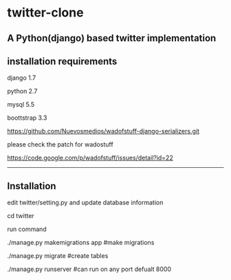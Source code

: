# twitter-clone
A Python(django) based twitter implementation 
-----------------------------
installation  requirements
------------------------------
django 1.7

python 2.7 

mysql 5.5

boottstrap 3.3

https://github.com/Nuevosmedios/wadofstuff-django-serializers.git

please check the patch for wadostuff


https://code.google.com/p/wadofstuff/issues/detail?id=22

----------------
Installation
----------------
edit twitter/setting.py and update database information

cd twitter


run command 

 ./manage.py makemigrations app #make migrations 
 
 
 ./manage.py migrate #create tables 
 
 
 ./manage.py runserver #can run on any port defualt 8000




